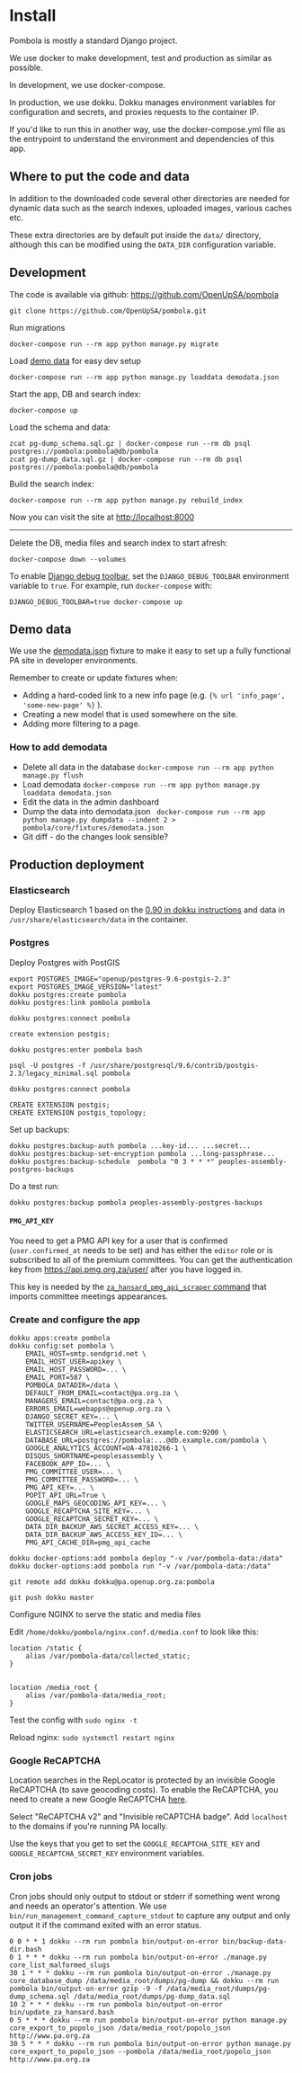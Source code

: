 # Install

Pombola is mostly a standard Django project.

We use docker to make development, test and production as similar as possible.

In development, we use docker-compose.

In production, we use dokku. Dokku manages environment variables for
configuration and secrets, and proxies requests to the container IP.

If you'd like to run this in another way, use the docker-compose.yml file as the
entrypoint to understand the environment and dependencies of this app.

## Where to put the code and data

In addition to the downloaded code several other directories are needed for
dynamic data such as the search indexes, uploaded images, various caches etc.

These extra directories are by default put inside the `data/` directory, although
this can be modified using the `DATA_DIR` configuration variable.

Development
-----------

The code is available via github: https://github.com/OpenUpSA/pombola

```
git clone https://github.com/OpenUpSA/pombola.git
```

Run migrations

```
docker-compose run --rm app python manage.py migrate
```

Load [demo data](#demo-data) for easy dev setup

```
docker-compose run --rm app python manage.py loaddata demodata.json
```

Start the app, DB and search index:

```
docker-compose up
```

Load the schema and data:

```
zcat pg-dump_schema.sql.gz | docker-compose run --rm db psql postgres://pombola:pombola@db/pombola
zcat pg-dump_data.sql.gz | docker-compose run --rm db psql postgres://pombola:pombola@db/pombola
```

Build the search index:

```
docker-compose run --rm app python manage.py rebuild_index
```

Now you can visit the site at [http://localhost:8000](http://localhost:8000)

-----

Delete the DB, media files and search index to start afresh:

```
docker-compose down --volumes
```

To enable [Django debug toolbar](https://django-debug-toolbar.readthedocs.io/en/latest/installation.html#getting-the-code), set the `DJANGO_DEBUG_TOOLBAR` environment variable to `true`. For example, run `docker-compose` with:

```
DJANGO_DEBUG_TOOLBAR=true docker-compose up
```

## Demo data

We use the [demodata.json](./pombola/core/fixtures/demodata.json) fixture to make it easy to set up a fully functional PA site in developer environments.

Remember to create or update fixtures when:

- Adding a hard-coded link to a new info page (e.g. `{% url 'info_page', 'some-new-page' %}` ).
- Creating a new model that is used somewhere on the site.
- Adding more filtering to a page.

### How to add demodata

- Delete all data in the database `docker-compose run --rm app python manage.py flush`
- Load demodata `docker-compose run --rm app python manage.py loaddata demodata.json`
- Edit the data in the admin dashboard
- Dump the data into demodata.json ` docker-compose run --rm app python manage.py dumpdata --indent 2 > pombola/core/fixtures/demodata.json`
- Git diff - do the changes look sensible?

Production deployment
---------------------

### Elasticsearch

Deploy Elasticsearch 1 based on the [0.90 in dokku instructions](https://github.com/OpenUpSA/elasticsearch-0.90)
and data in `/usr/share/elasticsearch/data` in the container.

### Postgres

Deploy Postgres with PostGIS

```
export POSTGRES_IMAGE="openup/postgres-9.6-postgis-2.3"
export POSTGRES_IMAGE_VERSION="latest"
dokku postgres:create pombola
dokku postgres:link pombola pombola
```

`dokku postgres:connect pombola`

```
create extension postgis;
```

`dokku postgres:enter pombola bash`

```
psql -U postgres -f /usr/share/postgresql/9.6/contrib/postgis-2.3/legacy_minimal.sql pombola
```

`dokku postgres:connect pombola`

```
CREATE EXTENSION postgis;
CREATE EXTENSION postgis_topology;
```

Set up backups:

    dokku postgres:backup-auth pombola ...key-id... ...secret...
    dokku postgres:backup-set-encryption pombola ...long-passphrase...
    dokku postgres:backup-schedule  pombola "0 3 * * *" peoples-assembly-postgres-backups

Do a test run:

    dokku postgres:backup pombola peoples-assembly-postgres-backups

#### `PMG_API_KEY`

You need to get a PMG API key for a user that is confirmed (`user.confirmed_at` needs to be set) and has either the `editor` role or is subscribed to all of the premium committees. You can get the authentication key from https://api.pmg.org.za/user/ after you have logged in.

This key is needed by the [`za_hansard_pmg_api_scraper` command](https://github.com/OpenUpSA/pombola/blob/efcfaf05916ca2cb838a6b570109cae91545905a/pombola/za_hansard/management/commands/za_hansard_pmg_api_scraper.py#L82) that imports committee meetings appearances.


### Create and configure the app

```
dokku apps:create pombola
dokku config:set pombola \
    EMAIL_HOST=smtp.sendgrid.net \
    EMAIL_HOST_USER=apikey \
    EMAIL_HOST_PASSWORD=... \
    EMAIL_PORT=587 \
    POMBOLA_DATADIR=/data \
    DEFAULT_FROM_EMAIL=contact@pa.org.za \
    MANAGERS_EMAIL=contact@pa.org.za \
    ERRORS_EMAIL=webapps@openup.org.za \
    DJANGO_SECRET_KEY=... \
    TWITTER_USERNAME=PeoplesAssem_SA \
    ELASTICSEARCH_URL=elasticsearch.example.com:9200 \
    DATABASE_URL=postgres://pombola:...@db.example.com/pombola \
    GOOGLE_ANALYTICS_ACCOUNT=UA-47810266-1 \
    DISQUS_SHORTNAME=peoplesassembly \
    FACEBOOK_APP_ID=... \
    PMG_COMMITTEE_USER=... \
    PMG_COMMITTEE_PASSWORD=... \
    PMG_API_KEY=... \
    POPIT_API_URL=True \
    GOOGLE_MAPS_GEOCODING_API_KEY=... \
    GOOGLE_RECAPTCHA_SITE_KEY=... \
    GOOGLE_RECAPTCHA_SECRET_KEY=... \
    DATA_DIR_BACKUP_AWS_SECRET_ACCESS_KEY=... \
    DATA_DIR_BACKUP_AWS_ACCESS_KEY_ID=... \
    PMG_API_CACHE_DIR=pmg_api_cache

dokku docker-options:add pombola deploy "-v /var/pombola-data:/data"
dokku docker-options:add pombola run "-v /var/pombola-data:/data"
```

```
git remote add dokku dokku@pa.openup.org.za:pombola
```

```
git push dokku master
```

Configure NGINX to serve the static and media files

Edit `/home/dokku/pombola/nginx.conf.d/media.conf` to look like this:

```
location /static {
    alias /var/pombola-data/collected_static;
}


location /media_root {
    alias /var/pombola-data/media_root;
}
```

Test the config with `sudo nginx -t`

Reload nginx: `sudo systemctl restart nginx`

### Google ReCAPTCHA

Location searches in the RepLocator is protected by an invisible Google ReCAPTCHA
(to save geocoding costs). To enable the ReCAPTCHA, you need to create a new
Google ReCAPTCHA [here](https://www.google.com/recaptcha/admin/create).

Select "ReCAPTCHA v2" and "Invisible reCAPTCHA badge". Add `localhost` to the domains
if you're running PA locally.

Use the keys that you get to set the `GOOGLE_RECAPTCHA_SITE_KEY`
and `GOOGLE_RECAPTCHA_SECRET_KEY` environment variables.

### Cron jobs

Cron jobs should only output to stdout or stderr if something went wrong and
needs an operator's attention. We use `bin/run_management_command_capture_stdout`
to capture any output and only output it if the command exited with an error
status.

```
0 0 * * 1 dokku --rm run pombola bin/output-on-error bin/backup-data-dir.bash
0 1 * * * dokku --rm run pombola bin/output-on-error ./manage.py core_list_malformed_slugs
30 1 * * * dokku --rm run pombola bin/output-on-error ./manage.py core_database_dump /data/media_root/dumps/pg-dump && dokku --rm run pombola bin/output-on-error gzip -9 -f /data/media_root/dumps/pg-dump_schema.sql /data/media_root/dumps/pg-dump_data.sql
10 2 * * * dokku --rm run pombola bin/output-on-error bin/update_za_hansard.bash
0 5 * * * dokku --rm run pombola bin/output-on-error python manage.py core_export_to_popolo_json /data/media_root/popolo_json http://www.pa.org.za
30 5 * * * dokku --rm run pombola bin/output-on-error python manage.py core_export_to_popolo_json --pombola /data/media_root/popolo_json http://www.pa.org.za
```
